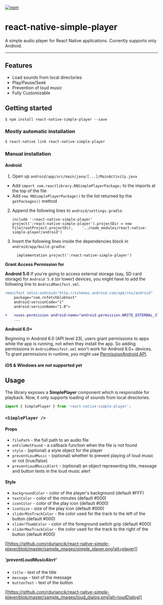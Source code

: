 
[![npm](https://img.shields.io/npm/v/react-native-simple-player.svg)](https://www.npmjs.com/package/react-native-simple-player)

# react-native-simple-player

A simple audio player for React Native applications. Currently supports only Android. 

---

## Features

- Load sounds from local directories
- Play/Pause/Seek
- Prevention of loud music
- Fully Customizable

## Getting started

`$ npm install react-native-simple-player --save`

### Mostly automatic installation

`$ react-native link react-native-simple-player`

### Manual installation

<!---
#### iOS

1. In XCode, in the project navigator, right click `Libraries` ➜ `Add Files to [your project's name]`
2. Go to `node_modules` ➜ `react-native-simple-player` and add `RNSimplePlayer.xcodeproj`
3. In XCode, in the project navigator, select your project. Add `libRNSimplePlayer.a` to your project's `Build Phases` ➜ `Link Binary With Libraries`
4. Run your project (`Cmd+R`)<
--->
#### Android

1. Open up `android/app/src/main/java/[...]/MainActivity.java`
  - Add `import com.reactlibrary.RNSimplePlayerPackage;` to the imports at the top of the file
  - Add `new RNSimplePlayerPackage()` to the list returned by the `getPackages()` method
2. Append the following lines to `android/settings.gradle`:
  	```
  	include ':react-native-simple-player'
  	project(':react-native-simple-player').projectDir = new File(rootProject.projectDir, 	'../node_modules/react-native-simple-player/android')
  	```
3. Insert the following lines inside the dependencies block in `android/app/build.gradle`:
  	```
      implementation project(':react-native-simple-player')
  	```

**Grant Access Permission for**

**Android 5.0**
If you're going to access external storage (say, SD card storage) for `Android 5.0` (or lower) devices, you might have to add the following line to `AndroidManifest.xml`.

```diff
<manifest xmlns:android="http://schemas.android.com/apk/res/android"
    package="com.rnfetchblobtest"
    android:versionCode="1"
    android:versionName="1.0">      

+   <uses-permission android:name="android.permission.WRITE_EXTERNAL_STORAGE" />   
    ...

```

**Android 6.0+**

Beginning in Android 6.0 (API level 23), users grant permissions to apps while the app is running, not when they install the app. So adding permissions in `AndroidManifest.xml` won't work for Android 6.0+ devices. To grant permissions in runtime, you might use [PermissionAndroid API](https://facebook.github.io/react-native/docs/permissionsandroid.html).

<!---
#### Windows
[Read it! :D](https://github.com/ReactWindows/react-native)

1. In Visual Studio add the `RNSimplePlayer.sln` in `node_modules/react-native-simple-player/windows/RNSimplePlayer.sln` folder to their solution, reference from their app.
2. Open up your `MainPage.cs` app
  - Add `using Simple.Player.RNSimplePlayer;` to the usings at the top of the file
  - Add `new RNSimplePlayerPackage()` to the `List<IReactPackage>` returned by the `Packages` method
--->

#### iOS & Windows are not supported yet

## Usage

The library exposes a **SimplePlayer** component which is responsible for playback. Now, it only supports loading of sounds from local directories.

```javascript
import { SimplePlayer } from 'react-native-simple-player';
```

### `<SimplePlayer />`

#### Props
- `filePath` - the full path to an audio file
- `onFileNotFound` - a callback function when the file is not found
- `style` - (optional) a style object for the player
- `preventLoudMusic` - (optional) whether to prevent playing of loud music or not (true/false)
- `preventLoudMusicAlert` - (optional) an object representing title, message and button texts in the loud music alert

#### Style
- `backgroundColor` - color of the player's background (default #FFF)
- `textColor` - color of the minutes (default #000)
- `iconColor` - color of the play icon (default #000)
- `iconSize` - size of the play icon (default #000)
- `sliderMinTrackColor` - the color used for the track to the left of the button (default #000)
- `sliderThumbColor` - color of the foreground switch grip (default #000)
- `sliderMaxTrackColor` - the color used for the track to the right of the button (default #000)

[[https://github.com/rduriancik/react-native-simple-player/blob/master/sample_images/simple_player.png|alt=player]]

##### 'preventLoudMusicAlert' 
- `title` - text of the title
- `message` - text of the message
- `buttonText` - text of the button

[[https://github.com/rduriancik/react-native-simple-player/blob/master/sample_images/loud_dialog.png|alt=loudDialog]]
